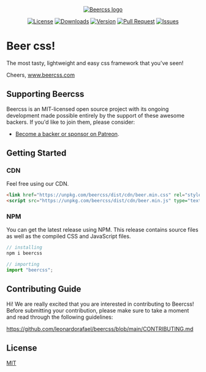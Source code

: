 <p align="center">
    <a href="https://www.beercss.com" target="_blank" rel="noopener noreferrer"><img src="https://www.beercss.com/favicon.png" alt="Beercss logo"></a>
</p>
<p align="center">
    <a href="https://github.com/leonardorafael/beercss/blob/main/LICENSE"><img src="https://img.shields.io/github/license/leonardorafael/beercss" alt="License"></a>
    <a href="https://www.npmjs.com/package/beercss"><img src="https://img.shields.io/npm/dw/beercss" alt="Downloads"></a>
    <a href="https://www.npmjs.com/package/beercss"><img src="https://img.shields.io/npm/v/beercss" alt="Version"></a>
    <a href="https://github.com/leonardorafael/beercss/pulls"><img src="https://img.shields.io/github/issues-pr/leonardorafael/beercss" alt="Pull Request"></a>
    <a href="https://github.com/leonardorafael/beercss/issues"><img src="https://img.shields.io/github/issues/leonardorafael/beercss" alt="Issues"></a>
</p>

# Beer css!

The most tasty, lightweight and easy css framework that you've seen!

Cheers, www.beercss.com

## Supporting Beercss

Beercss is an MIT-licensed open source project with its ongoing development made possible entirely by the support of these awesome backers. If you'd like to join them, please consider:

- [Become a backer or sponsor on Patreon](https://www.patreon.com/beercss).

## Getting Started

### CDN

Feel free using our CDN.

```html
<link href="https://unpkg.com/beercss/dist/cdn/beer.min.css" rel="stylesheet" />
<script src="https://unpkg.com/beercss/dist/cdn/beer.min.js" type="text/javascript"></script>
```

### NPM

You can get the latest release using NPM. This release contains source files as well as the compiled CSS and JavaScript files.

```js
// installing
npm i beercss
```

```js
// importing
import "beercss";
```

## Contributing Guide

Hi! We are really excited that you are interested in contributing to Beercss! Before submitting your contribution, please make sure to take a moment and read through the following guidelines:

https://github.com/leonardorafael/beercss/blob/main/CONTRIBUTING.md

## License

[MIT](https://opensource.org/licenses/MIT)
